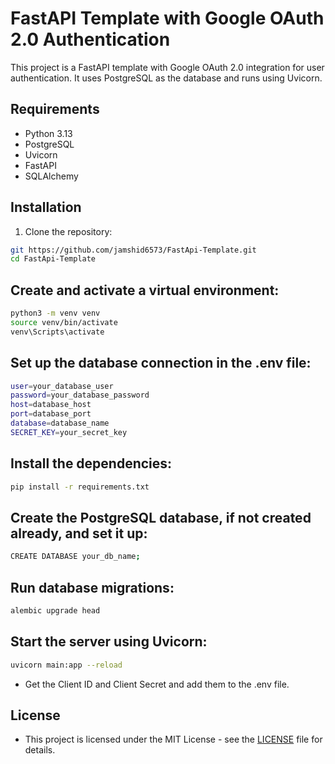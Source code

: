 # FastAPI Template with Google OAuth 2.0 Authentication
This project is a FastAPI template with Google OAuth 2.0 integration for user authentication. It uses PostgreSQL as the database and runs using Uvicorn.

## Requirements
- Python 3.13
- PostgreSQL
- Uvicorn
- FastAPI
- SQLAlchemy

## Installation
1. Clone the repository:
```bash
git https://github.com/jamshid6573/FastApi-Template.git
cd FastApi-Template
```

## Create and activate a virtual environment:
```bash
python3 -m venv venv
source venv/bin/activate
venv\Scripts\activate  
```

## Set up the database connection in the .env file:
``` bash
user=your_database_user
password=your_database_password
host=database_host
port=database_port
database=database_name
SECRET_KEY=your_secret_key

```

## Install the dependencies:
``` bash
pip install -r requirements.txt
```

## Create the PostgreSQL database, if not created already, and set it up:
``` bash
CREATE DATABASE your_db_name;
```

## Run database migrations:
``` bash
alembic upgrade head
```

## Start the server using Uvicorn:
``` bash
uvicorn main:app --reload
```


- Get the Client ID and Client Secret and add them to the .env file.

## License
- This project is licensed under the MIT License - see the [LICENSE](LICENSE) file for details.

